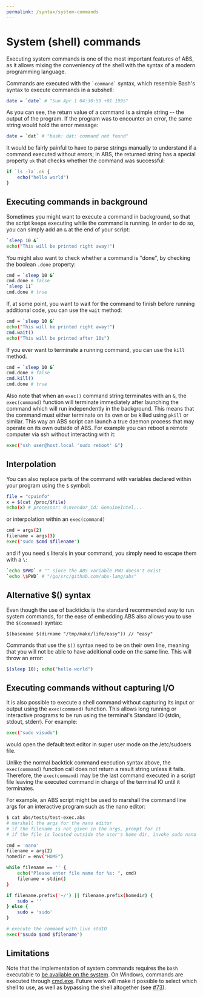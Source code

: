 ```yaml
---
permalink: /syntax/system-commands
---
```


# System (shell) commands

Executing system commands is one of the most important features
of ABS, as it allows mixing the conveniency of the shell with
the syntax of a modern programming language.

Commands are executed with the `` `command` `` syntax,
which resemble Bash's syntax to execute commands in a subshell:

```bash
date = `date` # "Sun Apr 1 04:30:59 +01 1995"
```

As you can see, the return value of a command is a simple
string -- the output of the program. If the program was to
encounter an error, the same string would hold the error
message:

```bash
date = `dat` # "bash: dat: command not found"
```

It would be fairly painful to have to parse strings
manually to understand if a command executed without errors;
in ABS, the returned string has a special property `ok` that
checks whether the command was successful:

```js
if `ls -la`.ok {
    echo("hello world")
}
```

## Executing commands in background

Sometimes you might want to execute a command in
background, so that the script keeps executing
while the command is running. In order to do so,
you can simply add an `&` at the end of your script:

```bash
`sleep 10 &`
echo("This will be printed right away!")
```

You might also want to check whether a command
is "done", by checking the boolean `.done` property:

```bash
cmd = `sleep 10 &`
cmd.done # false
`sleep 11`
cmd.done # true
```

If, at some point, you want to wait for the command
to finish before running additional code, you can
use the `wait` method:

```bash
cmd = `sleep 10 &`
echo("This will be printed right away!")
cmd.wait()
echo("This will be printed after 10s")
```

If you ever want to terminate a running command, you can
use the `kill` method.

```bash
cmd = `sleep 10 &`
cmd.done # false
cmd.kill()
cmd.done # true
```

Also note that when an `exec()` command string terminates with an `&`,
the `exec(command)` function will terminate immediately after launching
the command which will run independently in the background.
This means that the command must either terminate on its own or be killed
using `pkill` or similar. This way an ABS script can launch a true daemon
process that may operate on its own outside of ABS. For example you can
reboot a remote computer via ssh without interacting with it:

```bash
exec("ssh user@host.local 'sudo reboot' &")
```

## Interpolation

You can also replace parts of the command with variables
declared within your program using the `$` symbol:

```bash
file = "cpuinfo"
x = $(cat /proc/$file)
echo(x) # processor: 0\nvendor_id: GenuineIntel...
```

or interpolation within an `exec(command)`

```bash
cmd = args(2)
filename = args(3)
exec("sudo $cmd $filename")
```

and if you need `$` literals in your command, you
simply need to escape them with a `\`:

```bash
`echo $PWD` # "" since the ABS variable PWD doesn't exist
`echo \$PWD` # "/go/src/github.com/abs-lang/abs"
```

## Alternative \$() syntax

Even though the use of backticks is the standard recommended
way to run system commands, for the ease of embedding ABS also
allows you to use the `$(command)` syntax:

```
$(basename $(dirname "/tmp/make/life/easy")) // "easy"
```

Commands that use the `$()` syntax need to be
on their own line, meaning that you will not
be able to have additional code on the same line.
This will throw an error:

```bash
$(sleep 10); echo("hello world")
```

## Executing commands without capturing I/O

It is also possible to execute a shell command without capturing its
input or output using the `exec(command)` function. This allows long running
or interactive programs to be run using the terminal's Standard IO
(stdin, stdout, stderr). For example:

```bash
exec("sudo visudo")
```

would open the default text editor in super user mode on the /etc/sudoers file.

Unlike the normal backtick command execution syntax above,
the `exec(command)` function call does not return a result string unless it fails.
Therefore, the `exec(command)` may be the last command executed in a script
file leaving the executed command in charge of the terminal IO until it
terminates.

For example, an ABS script might be used to marshall the command line args
for an interactive program such as the nano editor:

```bash
$ cat abs/tests/test-exec.abs
# marshall the args for the nano editor
# if the filename is not given in the args, prompt for it
# if the file is located outside the user's home dir, invoke sudo nano filename

cmd = 'nano'
filename = arg(2)
homedir = env("HOME")

while filename == '' {
    echo("Please enter file name for %s: ", cmd)
    filename = stdin()
}

if filename.prefix('~/') || filename.prefix(homedir) {
    sudo = ''
} else {
    sudo = 'sudo'
}

# execute the command with live stdIO
exec("$sudo $cmd $filename")
```

## Limitations

Note that the implementation of system commands
requires the `bash` executable to [be available on the system](https://github.com/abs-lang/abs/blob/5b5b0abf3115a5dd4dfe8485501f8765985ad0db/evaluator/evaluator.go#L696-L722).
On Windows, commands are executed through [cmd.exe](https://github.com/abs-lang/abs/blob/ee793641be09ad8572c3e913fef8468f69b0c0a2/evaluator/evaluator.go#L1101-L1103).
Future work will make it possible to select which shell to use,
as well as bypassing the shell altogether (see [#73](https://github.com/abs-lang/abs/issues/73)).